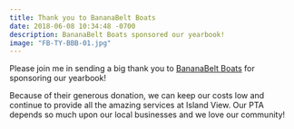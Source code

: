 ```yaml
---
title: Thank you to BananaBelt Boats
date: 2018-06-08 10:34:48 -0700
description: BananaBelt Boats sponsored our yearbook!
image: "FB-TY-BBB-01.jpg"
---
```

Please join me in sending a big thank you to [BananaBelt Boats](http://www.bananabeltboats.com/ "BananaBelt Boats") for sponsoring our yearbook! 

Because of their generous donation, we can keep our costs low and continue to provide all the amazing services at Island View. Our PTA depends so much upon our local businesses and we love our community! 